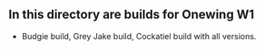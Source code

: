 ## In this directory are builds for Onewing W1
- Budgie build, Grey Jake build, Cockatiel build with all versions.
